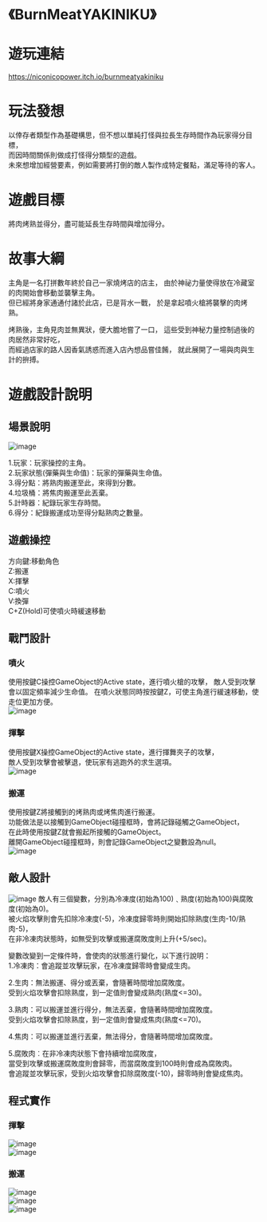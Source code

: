 # 《BurnMeatYAKINIKU》
#  **遊玩連結**
https://niconicopower.itch.io/burnmeatyakiniku

# **玩法發想**
以倖存者類型作為基礎構思，但不想以單純打怪與拉長生存時間作為玩家得分目標，  
而因時間關係則做成打怪得分類型的遊戲。  
未來想增加經營要素，例如需要將打倒的敵人製作成特定餐點，滿足等待的客人。

# **遊戲目標**
將肉烤熟並得分，盡可能延長生存時間與增加得分。  

# **故事大綱**
主角是一名打拼數年終於自己一家燒烤店的店主，
由於神祕力量使得放在冷藏室的肉開始會移動並襲擊主角。  
但已經將身家通通付諸於此店，已是背水一戰，
於是拿起噴火槍將襲擊的肉烤熟。

烤熟後，主角見肉並無異狀，便大膽地嘗了一口，
這些受到神秘力量控制過後的肉居然非常好吃，  
而經過店家的路人因香氣誘惑而進入店內想品嘗佳餚，
就此展開了一場與肉與生計的拚搏。

# **遊戲設計說明**  
## **場景說明**  
![image](https://github.com/user-attachments/assets/1a4a4831-2a14-479e-87d2-c8eb6395a318)  
  
1.玩家：玩家操控的主角。  
2.玩家狀態(彈藥與生命值)：玩家的彈藥與生命值。  
3.得分點：將熟肉搬運至此，來得到分數。  
4.垃圾桶：將焦肉搬運至此丟棄。  
5.計時器：紀錄玩家生存時間。  
6.得分：紀錄搬運成功至得分點熟肉之數量。  

##  **遊戲操控**
方向鍵:移動角色  
Z:搬運  
X:揮擊  
C:噴火  
V:換彈  
C+Z(Hold)可使噴火時緩速移動  

## **戰鬥設計**  
### **噴火**  
使用按鍵C操控GameObject的Active state，進行噴火槍的攻擊，
敵人受到攻擊會以固定頻率減少生命值。
在噴火狀態同時按按鍵Z，可使主角進行緩速移動，使走位更加方便。  
![image](https://github.com/user-attachments/assets/43315dcb-3a98-4b6e-98d2-3f0c90b376ad)  
  
  
### **揮擊**  
使用按鍵X操控GameObject的Active state，進行揮舞夾子的攻擊，  
敵人受到攻擊會被擊退，使玩家有逃跑外的求生選項。  
![image](https://github.com/user-attachments/assets/b306f034-3dbf-48a9-a2ce-9a7b6e29cc2f)  
  
  
### **搬運**  
使用按鍵Z將接觸到的烤熟肉或烤焦肉進行搬運。  
功能做法是以接觸到GameObject碰撞框時，會將記錄碰觸之GameObject，  
在此時使用按鍵Z就會搬起所接觸的GameObject。  
離開GameObject碰撞框時，則會記錄GameObject之變數設為null。  
![image](https://github.com/user-attachments/assets/5b00cb7c-0f73-48ef-8777-4183bb09cd07)  
  
  
## **敵人設計**  
![image](https://github.com/user-attachments/assets/23efd3d4-4662-4d87-86b8-e187abfbcb40)
敵人有三個變數，分別為冷凍度(初始為100)﹑熟度(初始為100)與腐敗度(初始為0)。  
被火焰攻擊則會先扣除冷凍度(-5)，冷凍度歸零時則開始扣除熟度(生肉-10/熟肉-5)，  
在非冷凍肉狀態時，如無受到攻擊或搬運腐敗度則上升(+5/sec)。  
  
變數改變到一定條件時，會使肉的狀態進行變化，以下進行說明：  
1.冷凍肉：會追蹤並攻擊玩家，在冷凍度歸零時會變成生肉。  
  
2.生肉：無法搬運、得分或丟棄，會隨著時間增加腐敗度。  
受到火焰攻擊會扣除熟度，到一定值則會變成熟肉(熟度<=30)。  
  
3.熟肉：可以搬運並進行得分，無法丟棄，會隨著時間增加腐敗度。  
受到火焰攻擊會扣除熟度，到一定值則會變成焦肉(熟度<=70)。  
  
4.焦肉：可以搬運並進行丟棄，無法得分，會隨著時間增加腐敗度。    
  
5.腐敗肉︰在非冷凍肉狀態下會持續增加腐敗度，  
當受到攻擊或搬運腐敗度則會歸零，而當腐敗度到100時則會成為腐敗肉。  
會追蹤並攻擊玩家，受到火焰攻擊會扣除腐敗度(-10)，歸零時則會變成焦肉。  
  
## **程式實作**
### **揮擊**  
![image](https://github.com/user-attachments/assets/e8011d19-15d9-4eba-a78a-bed83abbdb0f)  
![image](https://github.com/user-attachments/assets/53862c4e-40c5-4cb4-8cc9-5db831850289)  
  
### **搬運**
![image](https://github.com/user-attachments/assets/ffe53520-6845-4b11-904a-8217712c7676)  
![image](https://github.com/user-attachments/assets/92de39a9-fa71-4b9a-83e9-466e3640eb2d)  
![image](https://github.com/user-attachments/assets/7ad4772f-2fe8-4783-b9eb-22112a6d7d18)  





